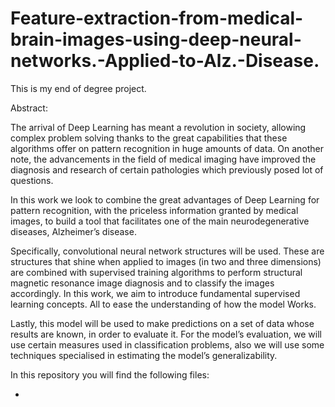 # Feature-extraction-from-medical-brain-images-using-deep-neural-networks.-Applied-to-Alz.-Disease.
This is my end of degree project.

Abstract:

The arrival of Deep Learning has meant a revolution in society, allowing 
complex problem solving thanks to the great capabilities that these 
algorithms offer on pattern recognition in huge amounts of data.
On another note, the advancements in the field of medical imaging have 
improved the diagnosis and research of certain pathologies which previously 
posed lot of questions.

In this work we look to combine the great advantages of Deep Learning for 
pattern recognition, with the priceless information granted by medical 
images, to build a tool that facilitates one of the main neurodegenerative 
diseases, Alzheimer’s disease.

Specifically, convolutional neural network structures will be used. These are 
structures that shine when applied to images (in two and three dimensions) 
are combined with supervised training algorithms to perform structural 
magnetic resonance image diagnosis and to classify the images accordingly.
In this work, we aim to introduce fundamental supervised learning concepts. 
All to ease the understanding of how the model Works.

Lastly, this model will be used to make predictions on a set of data whose 
results are known, in order to evaluate it. For the model’s evaluation, we will 
use certain measures used in classification problems, also we will use some 
techniques specialised in estimating the model’s generalizability.



In this repository you will find the following files:

-


